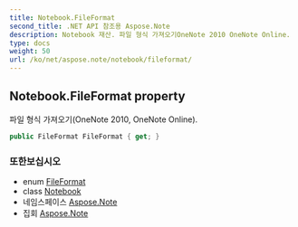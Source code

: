 ```yaml
---
title: Notebook.FileFormat
second_title: .NET API 참조용 Aspose.Note
description: Notebook 재산. 파일 형식 가져오기OneNote 2010 OneNote Online.
type: docs
weight: 50
url: /ko/net/aspose.note/notebook/fileformat/
---
```

## Notebook.FileFormat property

파일 형식 가져오기(OneNote 2010, OneNote Online).

```csharp
public FileFormat FileFormat { get; }
```

### 또한보십시오

* enum [FileFormat](../../fileformat/)
* class [Notebook](../)
* 네임스페이스 [Aspose.Note](../../notebook/)
* 집회 [Aspose.Note](../../../)


